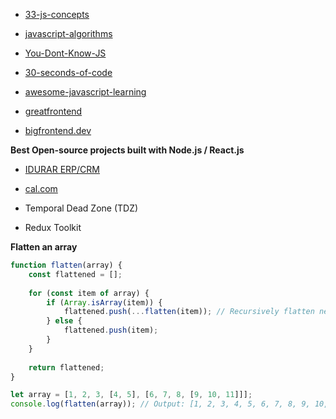 - [33-js-concepts](https://github.com/leonardomso/33-js-concepts)
- [javascript-algorithms](https://github.com/trekhleb/javascript-algorithms)
- [You-Dont-Know-JS](https://github.com/getify/You-Dont-Know-JS)
- [30-seconds-of-code](https://github.com/30-seconds/30-seconds-of-code)
- [awesome-javascript-learning](https://github.com/micromata/awesome-javascript-learning)


- [greatfrontend](https://www.greatfrontend.com/)
- [bigfrontend.dev](https://bigfrontend.dev)

**Best Open-source projects built with Node.js / React.js**

- [IDURAR ERP/CRM](https://github.com/idurar/idurar-erp-crm)
- [cal.com](https://github.com/calcom/cal.com)


- Temporal Dead Zone (TDZ)
- Redux Toolkit


**Flatten an array**

```js
function flatten(array) {
    const flattened = [];
    
    for (const item of array) {
        if (Array.isArray(item)) {
            flattened.push(...flatten(item)); // Recursively flatten nested arrays
        } else {
            flattened.push(item);
        }
    }
    
    return flattened;
}

let array = [1, 2, 3, [4, 5], [6, 7, 8, [9, 10, 11]]];
console.log(flatten(array)); // Output: [1, 2, 3, 4, 5, 6, 7, 8, 9, 10, 11]
```
